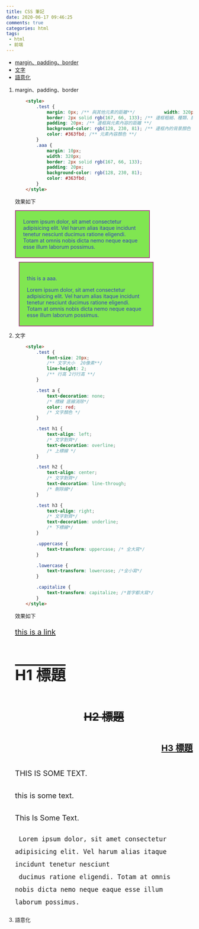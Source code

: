 ```yaml
---
title: CSS 筆記
date: 2020-06-17 09:46:25
comments: true
categories: html
tags:
 - html
 - 前端
---
```

- <a href="#margin">margin、padding、border</a>
- <a href="#text">文字</a>
- <a href="#descriptive">語意化</a>

1. <a id="margin"> margin、padding、border </a>

    ```html
        <style>
            .test {
                margin: 0px; /** 與其他元素的距離**/           width: 320px; /** 元素的寬度 **/
                border: 2px solid rgb(167, 66, 133); /** 邊框粗細、種類、顏色 **/
                padding: 20px; /** 邊框與元素內容的距離 **/
                background-color: rgb(128, 230, 81); /** 邊框內的背景顏色 **/
                color: #363fbd; /** 元素內容顏色 **/
            }
            .aaa {
                margin: 10px;
                width: 320px;
                border: 2px solid rgb(167, 66, 133);
                padding: 20px;
                background-color: rgb(128, 230, 81);
                color: #363fbd;
            }
        </style>
    ```

    效果如下
    <div style=" margin: 0px;width: 320px;border: 2px solid rgb(167, 66, 133);padding: 20px;background-color: rgb(128, 230, 81);color: #363fbd;">
        Lorem ipsum dolor, sit amet consectetur adipisicing elit. Vel harum alias itaque incidunt tenetur nesciunt
        ducimus ratione eligendi. Totam at omnis nobis dicta nemo neque eaque esse illum laborum possimus.
    </div>
    <div style=" margin: 10px;width: 320px;border: 2px solid rgb(167, 66, 133);padding: 20px;background-color: rgb(128, 230, 81);color: #363fbd;">
        <p>this is a aaa.</p>
        Lorem ipsum dolor, sit amet consectetur adipisicing elit. Vel harum alias itaque incidunt tenetur nesciunt
        ducimus ratione eligendi. Totam at omnis nobis dicta nemo neque eaque esse illum laborum possimus.
    </div>

2. <a id="text">文字</a>

    ```html
        <style>
            .test {
                font-size: 20px;
                /** 文字大小  20像素**/
                line-height: 2;
                /** 行高 2行行高 **/
            }

            .test a {
                text-decoration: none;
                /* 標線 底線消除*/
                color: red;
                /* 文字顏色 */
            }

            .test h1 {
                text-align: left;
                /* 文字對齊*/
                text-decoration: overline;
                /* 上標線 */
            }

            .test h2 {
                text-align: center;
                /* 文字對齊*/
                text-decoration: line-through;
                /* 刪除線*/
            }

            .test h3 {
                text-align: right;
                /* 文字對齊*/
                text-decoration: underline;
                /* 下標線*/
            }

            .uppercase {
                text-transform: uppercase; /* 全大寫*/
            }

            .lowercase {
                text-transform: lowercase; /*全小寫*/
            }

            .capitalize {
                text-transform: capitalize; /*首字都大寫*/
            }
        </style>
    ```
    效果如下

    <div style= "font-size: 20px;line-height: 2;">
        <a href="#" style=""> this is a link </a>
        <h1 style="text-align: left;text-decoration: overline;">H1 標題</h1>
        <h2 style="text-align: center;text-decoration: line-through;">H2 標題</h2>
        <h3 style="text-align: right;text-decoration: underline;">H3 標題</h3>
        <p style="text-transform: uppercase;">This is some text.</p>
        <p style="text-transform: lowercase;">This is some text.</p>
        <p style="text-transform: capitalize;">This is some text.</p>

        Lorem ipsum dolor, sit amet consectetur adipisicing elit. Vel harum alias itaque incidunt tenetur nesciunt
        ducimus ratione eligendi. Totam at omnis nobis dicta nemo neque eaque esse illum laborum possimus.
    </div>

3. <a id="descriptive">語意化</a>
